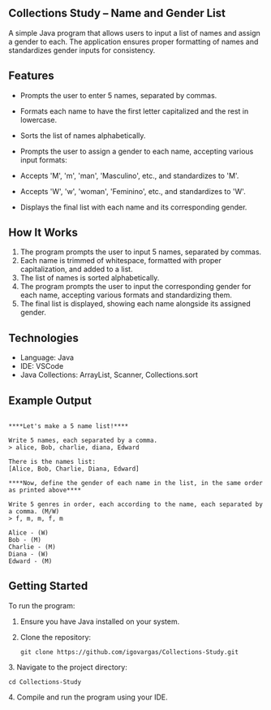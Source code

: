## Collections Study – Name and Gender List

A simple Java program that allows users to input a list of names and assign a gender to each. The application ensures proper formatting of names and standardizes gender inputs for consistency.

## Features

* Prompts the user to enter 5 names, separated by commas.
* Formats each name to have the first letter capitalized and the rest in lowercase.
* Sorts the list of names alphabetically.
* Prompts the user to assign a gender to each name, accepting various input formats:

* Accepts 'M', 'm', 'man', 'Masculino', etc., and standardizes to 'M'.
* Accepts 'W', 'w', 'woman', 'Feminino', etc., and standardizes to 'W'.
* Displays the final list with each name and its corresponding gender.

## How It Works

1. The program prompts the user to input 5 names, separated by commas.
2. Each name is trimmed of whitespace, formatted with proper capitalization, and added to a list.
3. The list of names is sorted alphabetically.
4. The program prompts the user to input the corresponding gender for each name, accepting various formats and standardizing them.
5. The final list is displayed, showing each name alongside its assigned gender.

## Technologies

* Language: Java
* IDE: VSCode
* Java Collections: ArrayList, Scanner, Collections.sort

## Example Output

```

****Let's make a 5 name list!****

Write 5 names, each separated by a comma.
> alice, Bob, charlie, diana, Edward

There is the names list:
[Alice, Bob, Charlie, Diana, Edward]

****Now, define the gender of each name in the list, in the same order as printed above****

Write 5 genres in order, each according to the name, each separated by a comma. (M/W)
> f, m, m, f, m

Alice - (W)
Bob - (M)
Charlie - (M)
Diana - (W)
Edward - (M)
```



## Getting Started

To run the program:

1. Ensure you have Java installed on your system.
2. Clone the repository:

   ```
   git clone https://github.com/igovargas/Collections-Study.git
   ```


3\. Navigate to the project directory:

```
cd Collections-Study
```


4\. Compile and run the program using your IDE.

